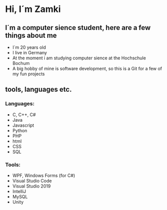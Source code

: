 # Hi, I´m Zamki

## I´m a computer sience student, here are a few things about me

- I´m 20 years old
- I live in Germany
- At the moment i am studying computer sience at the Hochschule Bochum
- A big hobby of mine is software development, so this is a Git for a few of my fun projects

## tools, languages etc.

### Languages:

- C, C++, C#
- Java
- Javascript
- Python
- PHP
- html
- CSS
- SQL

### Tools:

- WPF, Windows Forms (for C#)
- Visual Studio Code
- Visual Studio 2019
- IntelliJ
- MySQL
- Unity
